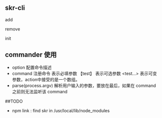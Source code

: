 ## skr-cli

add 

remove 

init

## commander 使用
- option 配置命令描述
- command 注册命令 <test> 表示必填参数 【test】 表示可选参数 <test...> 表示可变参数，action中接受的是一个数组。
- parse(process.argv) 解析用户输入的参数，要放在最后，如果在 command 之前则无法监听该 command 


##TODO
- npm link : find skr in /usr/local/lib/node_modules